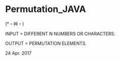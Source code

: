 # Permutation_JAVA
(*・艸・)

INPUT = DIFFERENT N NUMBERS OR CHARACTERS.

OUTPUT = PERMUTATION ELEMENTS.


24 Apr. 2017
